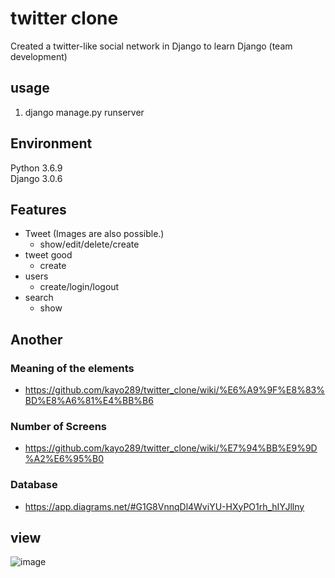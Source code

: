 # twitter clone
Created a twitter-like social network in Django to learn Django (team development)

## usage
1. django manage.py runserver

## Environment
Python 3.6.9  
Django 3.0.6 

## Features 
* Tweet (Images are also possible.)
  * show/edit/delete/create
* tweet good
  * create
* users
  * create/login/logout
* search 
  * show

## Another 

### Meaning of the elements  
* https://github.com/kayo289/twitter_clone/wiki/%E6%A9%9F%E8%83%BD%E8%A6%81%E4%BB%B6

### Number of Screens 
* https://github.com/kayo289/twitter_clone/wiki/%E7%94%BB%E9%9D%A2%E6%95%B0

### Database 
* https://app.diagrams.net/#G1G8VnnqDl4WviYU-HXyPO1rh_hIYJllny  

## view 
![image](https://user-images.githubusercontent.com/39555606/115956020-75045500-a535-11eb-934e-33d653d4192c.png)
 
